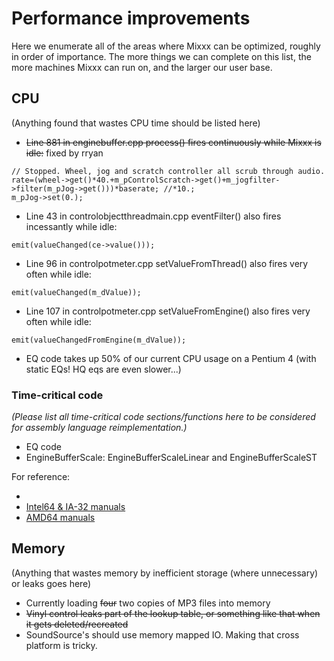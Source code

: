 # Performance improvements

Here we enumerate all of the areas where Mixxx can be optimized, roughly
in order of importance. The more things we can complete on this list,
the more machines Mixxx can run on, and the larger our user base.

## CPU

(Anything found that wastes CPU time should be listed here)

  - ~~Line 881 in enginebuffer.cpp process() fires
    <span class="underline">continuously</span> while Mixxx is idle:~~
    fixed by rryan

<!-- end list -->

    // Stopped. Wheel, jog and scratch controller all scrub through audio.
    rate=(wheel->get()*40.+m_pControlScratch->get()+m_jogfilter->filter(m_pJog->get()))*baserate; //*10.;
    m_pJog->set(0.);

  - Line 43 in controlobjectthreadmain.cpp eventFilter() also fires
    incessantly while idle:

<!-- end list -->

    emit(valueChanged(ce->value()));

  - Line 96 in controlpotmeter.cpp setValueFromThread() also fires very
    often while idle:

<!-- end list -->

    emit(valueChanged(m_dValue));

  - Line 107 in controlpotmeter.cpp setValueFromEngine() also fires very
    often while idle:

<!-- end list -->

    emit(valueChangedFromEngine(m_dValue));

  - EQ code takes up 50% of our current CPU usage on a Pentium 4 (with
    static EQs\! HQ eqs are even slower...)

### Time-critical code

*(Please list all time-critical code sections/functions here to be
considered for assembly language reimplementation.)*

  - EQ code
  - EngineBufferScale: EngineBufferScaleLinear and EngineBufferScaleST

For reference:

  - [](http://www.agner.org/optimize/)
  - [Intel64 & IA-32
    manuals](http://developer.intel.com/products/processor/manuals/index.htm)
  - [AMD64
    manuals](http://support.amd.com/us/psearch/Pages/psearch.aspx?type=2.1&product=5.7&contentType=Tech+Doc+Processor&ostype=&keywords=&items=20)

## Memory

(Anything that wastes memory by inefficient storage (where unnecessary)
or leaks goes here)

  - Currently loading ~~four~~ two copies of MP3 files into memory
  - ~~Vinyl control leaks part of the lookup table, or something like
    that when it gets deleted/recreated~~
  - SoundSource's should use memory mapped IO. Making that cross
    platform is tricky.
